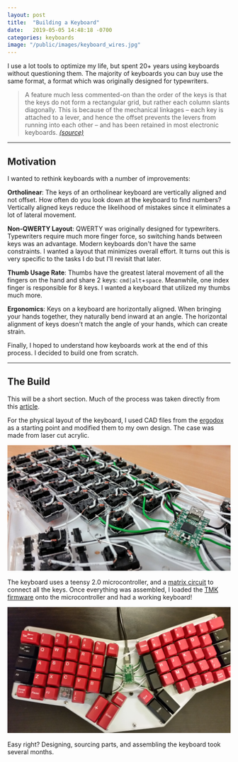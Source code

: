 ```yaml
---
layout: post
title:  "Building a Keyboard"
date:   2019-05-05 14:48:18 -0700
categories: keyboards
image: "/public/images/keyboard_wires.jpg"
---
```


I use a lot tools to optimize my life, but spent 20+ years using keyboards without questioning them. The majority of keyboards you can buy use the same format, a format which was originally designed for typewriters.

> A feature much less commented-on than the order of the keys is that the keys do not form a rectangular grid, but rather each column slants diagonally. This is because of the mechanical linkages – each key is attached to a lever, and hence the offset prevents the levers from running into each other – and has been retained in most electronic keyboards. <cite><a href="https://en.wikipedia.org/wiki/QWERTY#Properties" target="_blank">(source)</a></cite>

****

## Motivation

I wanted to rethink keyboards with a number of improvements:

**Ortholinear**: The keys of an ortholinear keyboard are vertically aligned and not offset. How often do you look down at the keyboard to find numbers? Vertically aligned keys reduce the likelihood of mistakes since it eliminates a lot of lateral movement.

**Non-QWERTY Layout**: QWERTY was originally designed for typewriters. Typewriters require much more finger force, so switching hands between keys was an advantage. Modern keyboards don't have the same constraints. I wanted a layout that minimizes overall effort. It turns out this is very specific to the tasks I do but I'll revisit that later.

**Thumb Usage Rate**: Thumbs have the greatest lateral movement of all the fingers on the hand and share 2 keys: `cmd|alt`+`space`. Meanwhile, one index finger is responsible for 8 keys. I wanted a keyboard that utilized my thumbs much more.

**Ergonomics**: Keys on a keyboard are horizontally aligned. When bringing your hands together, they naturally bend inward at an angle. The horizontal alignment of keys doesn't match the angle of your hands, which can create strain.


Finally, I hoped to understand how keyboards work at the end of this process. I decided to build one from scratch.

****

## The Build
This will be a short section. Much of the process was taken directly from this <a href="https://gizmodo.com/i-built-a-keyboard-from-scratch-1649325860" target="_blank">article</a>.

For the physical layout of the keyboard, I used CAD files from the <a href="https://www.ergodox.io/" target="_target">ergodox</a> as a starting point and modified them to my own design. The case was made from laser cut acrylic.

![keyboard](/public/images/keyboard_open.jpg "keyboard")

The keyboard uses a teensy 2.0 microcontroller, and a <a href="https://en.wikipedia.org/wiki/Keyboard_matrix_circuit" target="_blank">matrix circuit</a> to connect all the keys. Once everything was assembled, I loaded the <a href="https://github.com/tmk/tmk_keyboard" target="_blank">TMK firmware</a> onto the microcontroller and had a working keyboard!

![keyboard](/public/images/keyboard_finished.jpg "keyboard")

Easy right? Designing, sourcing parts, and assembling the keyboard took several months.
